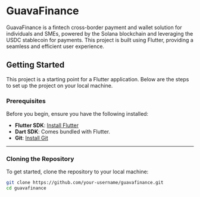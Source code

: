# GuavaFinance

GuavaFinance is a fintech cross-border payment and wallet solution for individuals and SMEs, powered by the Solana blockchain and leveraging the USDC stablecoin for payments. This project is built using Flutter, providing a seamless and efficient user experience.

## Getting Started

This project is a starting point for a Flutter application. Below are the steps to set up the project on your local machine.

### Prerequisites

Before you begin, ensure you have the following installed:

- **Flutter SDK**: [Install Flutter](https://docs.flutter.dev/get-started/install)
- **Dart SDK**: Comes bundled with Flutter.
- **Git**: [Install Git](https://git-scm.com/downloads)

---

### Cloning the Repository

To get started, clone the repository to your local machine:

```bash
git clone https://github.com/your-username/guavafinance.git
cd guavafinance